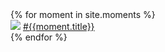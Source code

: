 <div class="moment-wrapper">
	{% for moment in site.moments %}
		<div class="moment-preview">
			<a href="{{ moment.url | relative_url }}">
				<img src="{{ moment.image | relative_url }}" /></a>
			<a href="{{ moment.url | relative_url }}">#{{moment.title}}</a>
		</div>
	{% endfor %}
</div>
